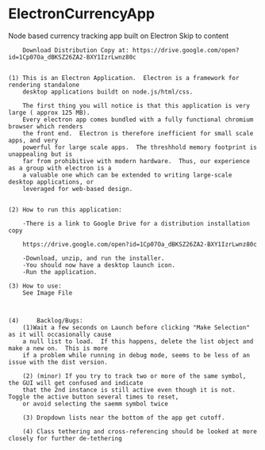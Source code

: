 # ElectronCurrencyApp
Node based currency tracking app built on Electron
Skip to content
    


		Download Distribution Copy at: https://drive.google.com/open?id=1Cp07Oa_dBKSZ26ZA2-BXY1IzrLwnz80c


	(1)	This is an Electron Application.  Electron is a framework for rendering standalone
		desktop applications buildt on node.js/html/css.
 	
		The first thing you will notice is that this application is very large ( approx 125 MB).
		Every electron app comes bundled with a fully functional chromium browser which renders
		the front end.  Electron is therefore inefficient for small scale apps, and very
		powerful for large scale apps.  The threshhold memory footprint is unappealing but is
		far from prohibitive with modern hardware.  Thus, our experience as a group with electron is a
		a valuable one which can be extended to writing large-scale desktop applications, or
		leveraged for web-based design.


	(2)	How to run this application:
		
		-There is a link to Google Drive for a distribution installation copy
	
		https://drive.google.com/open?id=1Cp07Oa_dBKSZ26ZA2-BXY1IzrLwnz80c

		-Download, unzip, and run the installer.
		-You should now have a desktop launch icon.
		-Run the application.

	(3)	How to use:
		See Image File



  	(4) 	Backlog/Bugs:  
		(1)Wait a few seconds on Launch before clicking "Make Selection"  as it will occasionally cause
		a null list to load.  If this happens, delete the list object and make a new on.  This is more
		if a problem while running in debug mode, seems to be less of an issue with the dist version.

		(2) (minor) If you try to track two or more of the same symbol, the GUI will get confused and indicate
		that the 2nd instance is still active even though it is not.  Toggle the active button several times to reset, 
		or avoid selecting the saemm symbol twice

		(3) Dropdown lists near the bottom of the app get cutoff.
		
		(4) Class tethering and cross-referencing should be looked at more closely for further de-tethering
